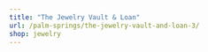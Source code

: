 ```yaml
---
title: "The Jewelry Vault & Loan"
url: /palm-springs/the-jewelry-vault-and-loan-3/
shop: jewelry
---
```

